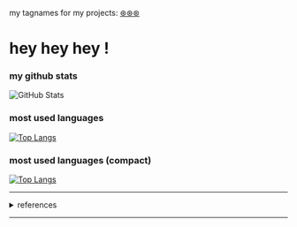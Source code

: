 my tagnames for my projects: [&#8859;&#8859;&#8859;](https://github.com/chrisdevsandapps/my-github-repository-tags)


# hey hey hey !


<!-- ############################################################################################### -->
<!-- STATS -->

<!-- https://github.com/rishisuresh7/github-readme-stats -->

<!-- ![GitHub Stats](https://github-readme-stats.vercel.app/api?username=chrisdevsandapps&theme=radical) -->

<!-- ![GitHub Stats](https://github-readme-stats.vercel.app/api?username=chrisdevsandapps&theme=dark) -->

<!-- ############################################################################################### -->
<!-- ############################################################################################### -->

### my github stats

![GitHub Stats](https://github-readme-stats.vercel.app/api?username=chrisdevsandapps&theme=merko&count_private=true&show_icons=true)

<!-- ![GitHub Stats](https://github-readme-stats.vercel.app/api?username=chrisdevsandapps&theme=gruvbox) -->




<!-- ![GitHub Stats](https://github-readme-stats.vercel.app/api?username=chrisdevsandapps&theme=tokyonight) -->

<!-- ![GitHub Stats](https://github-readme-stats.vercel.app/api?username=chrisdevsandapps&theme=onedark) -->

<!-- ![GitHub Stats](https://github-readme-stats.vercel.app/api?username=chrisdevsandapps&theme=cobalt) -->

<!-- ![GitHub Stats](https://github-readme-stats.vercel.app/api?username=chrisdevsandapps&theme=synthwave) -->

<!-- ![GitHub Stats](https://github-readme-stats.vercel.app/api?username=chrisdevsandapps&theme=highcontrast) -->

<!-- ![GitHub Stats](https://github-readme-stats.vercel.app/api?username=chrisdevsandapps&theme=dracula) -->


<!-- 
[![Top Langs](https://github-readme-stats.vercel.app/api/top-langs/?username=anuraghazra&hide=javascript,html)](https://github.com/anuraghazra/github-readme-stats) -->

<!-- ############################################################################################### -->
<!-- ############################################################################################### -->

### most used languages

[![Top Langs](https://github-readme-stats.vercel.app/api/top-langs/?username=chrisdevsandapps&langs_count=10&hide=html)](https://github.com/anuraghazra/github-readme-stats)




<!-- ############################################################################################### -->
<!-- ############################################################################################### -->

### most used languages (compact)

[![Top Langs](https://github-readme-stats.vercel.app/api/top-langs/?username=chrisdevsandapps&langs_count=8&layout=compact&hide=html,css,scss)](https://github.com/anuraghazra/github-readme-stats)



<!-- ############################################################################################### -->
<!-- ############################################################################################### -->




---




<!-- ############################################################################################### -->
<!-- ############################################################################################### -->
<details>
<summary>references</summary>


<br>


[mac setup guide](https://sourabhbajaj.com/mac-setup/)


background working musics: [&#8859;](https://gist.github.com/chrisdevsandapps/e75238da6604c466ce5f6a6f42eb387f)


[javascript.info](https://javascript.info/)
  

[javascripttutorial.net](https://www.javascripttutorial.net/)
  
  
 <br>
 <br>
 <br>  
  
  
  
  
  
  
  
[neovim settings for macos](https://github.com/chrisdevsandapps/neovim-init-file-on-macos)


[tmux](https://gist.github.com/chrisdevsandapps/0ccf87b09a66e15a428b1e4e3763388c)


[js-algorithm](https://github.com/TheAlgorithms/Javascript)


[coding-interview](https://github.com/jwasham/coding-interview-university)
  
  
 <br>
 <br>
 <br>
  
  
  
  
  
  
  
  
  
 <br>

[placeholder images](https://gist.github.com/chrisdevsandapps/e0482515c90d7b1bb1bc0d790bd3323f)




github flavored markdown block language list: [&#8859;](https://www.rubycoloredglasses.com/2013/04/languages-supported-by-github-flavored-markdown/) [&#8859;](https://github.com/github/linguist/blob/master/lib/linguist/languages.yml)



template for directory tree: [&#8859;](https://gist.github.com/chrisdevsandapps/5be9b39d51c6afc6005ee1985d13262b)


  
[indexDotHtml Template](https://gist.github.com/chrisdevsandapps/62f06902bafe4e34681a9a36f12e41d7)
  
  
  
 <br>
 <br>
 <br>
  
  
 
  
  
  
  
  
  
  
  
  
  
  <br>

[simplified.guide](https://www.simplified.guide/)
  

  
[nietzche-ipzum](http://nietzsche-ipsum.com/)
  


[linuxize](https://linuxize.com/)



[linuxHandbook](https://linuxhandbook.com/)

  
 <br>
 <br>
 <br>
  
  
  
  
  
  



</details>






---





